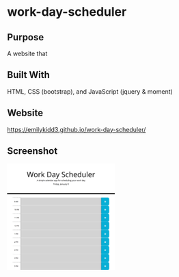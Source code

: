 # work-day-scheduler

## Purpose
A website that 

## Built With 
HTML, CSS (bootstrap), and JavaScript (jquery & moment)

## Website
https://emilykidd3.github.io/work-day-scheduler/

## Screenshot
<img src="./assets/images/screenshot.png" width="50%" heigh="50%">
